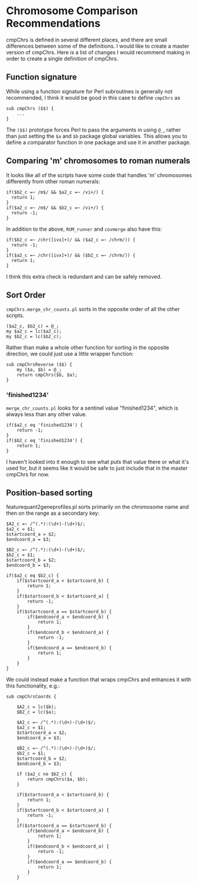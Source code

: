 Chromosome Comparison Recommendations
=====================================

cmpChrs is defined in several different places, and there are small differences between some of the definitions. I would like to create a master version of cmpChrs. Here is a list of changes I would recommend making in order to create a single definition of cmpChrs. 

Function signature
------------------

While using a function signature for Perl subroutines is generally not recommended, I think it would be good in this case to define `cmpChrs` as

    sub cmpChrs ($$) {
        ...
    }

The `($$)` prototype forces Perl to pass the arguments in using `@_`, rather than just setting the `$a` and `$b` package global variables. This allows you to define a comparator function in one package and use it in another package.

Comparing 'm' chromosomes to roman numerals
-------------------------------------------

It looks like all of the scripts have some code that handles 'm' chromosomes differently from other roman numerals:

    if($b2_c =~ /m$/ && $a2_c =~ /vi+/) {
      return 1;
    }
    if($a2_c =~ /m$/ && $b2_c =~ /vi+/) {
      return -1;
    }

In addition to the above, `RUM_runner` and `covmerge` also have this:

    if($b2_c =~ /chr([ivx]+)/ && ($a2_c =~ /chrm/)) {
      return -1;
    }
    if($a2_c =~ /chr([ivx]+)/ && ($b2_c =~ /chrm/)) {
      return 1;
    }

I think this extra check is redundant and can be safely removed.

Sort Order
----------

`cmpChrs.merge_chr_counts.pl` sorts in the opposite order of all the other scripts.

    ($a2_c, $b2_c) = @_;
    my $a2_c = lc($a2_c);
    my $b2_c = lc($b2_c);
     
Rather than make a whole other function for sorting in the opposite direction, we could just use a little wrapper function:

    sub cmpChrsReverse ($$) {
        my ($a, $b) = @_;
        return cmpChrs($b, $a);
    }

### 'finished1234'

`merge_chr_counts.pl` looks for a sentinel value "finished1234", which is always less than any other value.

    if($a2_c eq 'finished1234') {
        return -1;
    }
    if($b2_c eq 'finished1234') {
        return 1;
    }

I haven't looked into it enough to see what puts that value there or what it's used for, but it seems like it would be safe to just include that in the master cmpChrs for now.

Position-based sorting
----------------------

featurequant2geneprofiles.pl sorts primarily on the chromosome name and then on the range as a secondary key:

    $A2_c =~ /^(.*):(\d+)-(\d+)$/;
    $a2_c = $1;
    $startcoord_a = $2;
    $endcoord_a = $3;

    $B2_c =~ /^(.*):(\d+)-(\d+)$/;
    $b2_c = $1;
    $startcoord_b = $2;
    $endcoord_b = $3;

    if($a2_c eq $b2_c) {
        if($startcoord_a < $startcoord_b) {
            return 1;
        }
        if($startcoord_b < $startcoord_a) {
            return -1;
        }
        if($startcoord_a == $startcoord_b) {
            if($endcoord_a < $endcoord_b) {
                return 1;
            }
            if($endcoord_b < $endcoord_a) {
                return -1;
            }
            if($endcoord_a == $endcoord_b) {
                return 1;
            }
        }
    }

We could instead make a function that wraps cmpChrs and enhances it with this functionality, e.g.:

    sub cmpChrsCoords {
    
        $A2_c = lc($b);
        $B2_c = lc($a);

        $A2_c =~ /^(.*):(\d+)-(\d+)$/;
        $a2_c = $1;
        $startcoord_a = $2;
        $endcoord_a = $3;

        $B2_c =~ /^(.*):(\d+)-(\d+)$/;
        $b2_c = $1;
        $startcoord_b = $2;
        $endcoord_b = $3;

        if ($a2_c ne $b2_c) {
            return cmpChrs($a, $b);
        }

        if($startcoord_a < $startcoord_b) {
            return 1;
        }
        if($startcoord_b < $startcoord_a) {
            return -1;
        }
        if($startcoord_a == $startcoord_b) {
            if($endcoord_a < $endcoord_b) {
                return 1;
            }
            if($endcoord_b < $endcoord_a) {
                return -1;
            }
            if($endcoord_a == $endcoord_b) {
                return 1;
            }
        }

     

